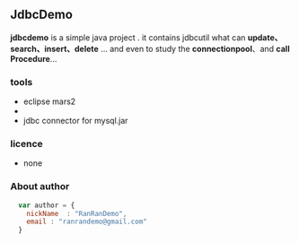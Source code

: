 ## JdbcDemo ##

**jdbcdemo** is a simple java project . it contains jdbcutil what can **update、search、insert、delete** ... and even to study the **connectionpool**、and **call Procedure**...
### tools ###

* eclipse mars2
* 
* jdbc connector for mysql.jar

### licence ###
* none

### About author ###
```javascript
  var author = {
    nickName  : "RanRanDemo",
    email : "ranrandemo@gmail.com"
  }
```